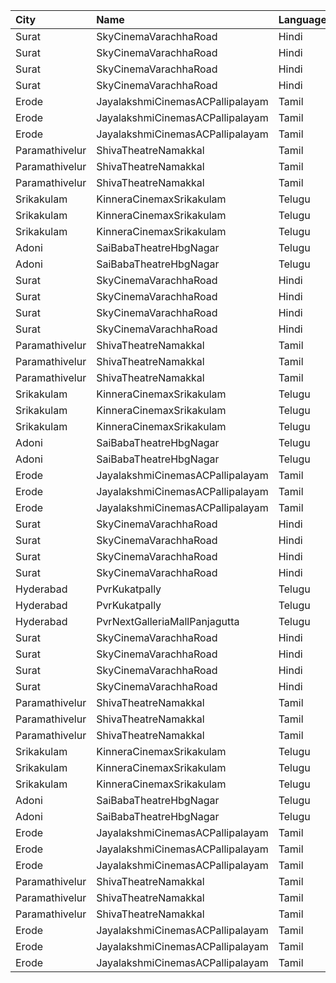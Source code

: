 | City           | Name                             | Language |  Time | Type                | Price | Capacity | Booked |
| :------------- | :------------------------------- | :------- | ----: | :------------------ | ----: | -------: | -----: |
| Surat          | SkyCinemaVarachhaRoad            | Hindi    | 09:30 | Recliner            |  100₹ |       12 |      0 |
| Surat          | SkyCinemaVarachhaRoad            | Hindi    | 09:30 | RoyalSofa           |   80₹ |       26 |      0 |
| Surat          | SkyCinemaVarachhaRoad            | Hindi    | 09:30 | Executive           |   60₹ |       38 |      0 |
| Surat          | SkyCinemaVarachhaRoad            | Hindi    | 09:30 | Upper               |   50₹ |       65 |      0 |
| Erode          | JayalakshmiCinemasACPallipalayam | Tamil    | 10:45 | PlatinumCoupleClass |  100₹ |       84 |     84 |
| Erode          | JayalakshmiCinemasACPallipalayam | Tamil    | 10:45 | GoldClass           |   80₹ |      166 |    107 |
| Erode          | JayalakshmiCinemasACPallipalayam | Tamil    | 10:45 | SilverClass         |   80₹ |      151 |     76 |
| Paramathivelur | ShivaTheatreNamakkal             | Tamil    | 11:00 | King                |  150₹ |       98 |     98 |
| Paramathivelur | ShivaTheatreNamakkal             | Tamil    | 11:00 | Queen               |  150₹ |       56 |     56 |
| Paramathivelur | ShivaTheatreNamakkal             | Tamil    | 11:00 | Jack                |  100₹ |      404 |    226 |
| Srikakulam     | KinneraCinemaxSrikakulam         | Telugu   | 11:00 | FirstClass          |  112₹ |      321 |    253 |
| Srikakulam     | KinneraCinemaxSrikakulam         | Telugu   | 11:00 | SecondClass         |   67₹ |       96 |     48 |
| Srikakulam     | KinneraCinemaxSrikakulam         | Telugu   | 11:00 | ThirdClass          |   44₹ |       69 |     35 |
| Adoni          | SaiBabaTheatreHbgNagar           | Telugu   | 11:30 | FirstClass          |   70₹ |      169 |    104 |
| Adoni          | SaiBabaTheatreHbgNagar           | Telugu   | 11:30 | SecondClass         |   50₹ |      149 |     74 |
| Surat          | SkyCinemaVarachhaRoad            | Hindi    | 12:30 | Recliner            |  100₹ |       12 |      0 |
| Surat          | SkyCinemaVarachhaRoad            | Hindi    | 12:30 | RoyalSofa           |   80₹ |       26 |      0 |
| Surat          | SkyCinemaVarachhaRoad            | Hindi    | 12:30 | Executive           |   60₹ |       38 |      0 |
| Surat          | SkyCinemaVarachhaRoad            | Hindi    | 12:30 | Upper               |   50₹ |       65 |      0 |
| Paramathivelur | ShivaTheatreNamakkal             | Tamil    | 14:30 | King                |  150₹ |       98 |     98 |
| Paramathivelur | ShivaTheatreNamakkal             | Tamil    | 14:30 | Queen               |  150₹ |       56 |     56 |
| Paramathivelur | ShivaTheatreNamakkal             | Tamil    | 14:30 | Jack                |  100₹ |      404 |    226 |
| Srikakulam     | KinneraCinemaxSrikakulam         | Telugu   | 14:30 | FirstClass          |  112₹ |      321 |    253 |
| Srikakulam     | KinneraCinemaxSrikakulam         | Telugu   | 14:30 | SecondClass         |   67₹ |       96 |     48 |
| Srikakulam     | KinneraCinemaxSrikakulam         | Telugu   | 14:30 | ThirdClass          |   44₹ |       69 |     35 |
| Adoni          | SaiBabaTheatreHbgNagar           | Telugu   | 14:30 | FirstClass          |   70₹ |      169 |    104 |
| Adoni          | SaiBabaTheatreHbgNagar           | Telugu   | 14:30 | SecondClass         |   50₹ |      149 |     74 |
| Erode          | JayalakshmiCinemasACPallipalayam | Tamil    | 14:45 | PlatinumCoupleClass |  100₹ |       84 |     84 |
| Erode          | JayalakshmiCinemasACPallipalayam | Tamil    | 14:45 | GoldClass           |   80₹ |      166 |    107 |
| Erode          | JayalakshmiCinemasACPallipalayam | Tamil    | 14:45 | SilverClass         |   80₹ |      151 |     76 |
| Surat          | SkyCinemaVarachhaRoad            | Hindi    | 15:00 | Recliner            |  100₹ |       12 |      0 |
| Surat          | SkyCinemaVarachhaRoad            | Hindi    | 15:00 | RoyalSofa           |   80₹ |       26 |      0 |
| Surat          | SkyCinemaVarachhaRoad            | Hindi    | 15:00 | Executive           |   60₹ |       38 |      0 |
| Surat          | SkyCinemaVarachhaRoad            | Hindi    | 15:00 | Upper               |   50₹ |       65 |      0 |
| Hyderabad      | PvrKukatpally                    | Telugu   | 15:05 | Classic             |  150₹ |      232 |      1 |
| Hyderabad      | PvrKukatpally                    | Telugu   | 15:05 | Recliner            |  250₹ |       12 |      1 |
| Hyderabad      | PvrNextGalleriaMallPanjagutta    | Telugu   | 17:05 | Classic             |  150₹ |      145 |     16 |
| Surat          | SkyCinemaVarachhaRoad            | Hindi    | 17:30 | Recliner            |  100₹ |       12 |      0 |
| Surat          | SkyCinemaVarachhaRoad            | Hindi    | 17:30 | RoyalSofa           |   80₹ |       26 |      0 |
| Surat          | SkyCinemaVarachhaRoad            | Hindi    | 17:30 | Executive           |   60₹ |       38 |      0 |
| Surat          | SkyCinemaVarachhaRoad            | Hindi    | 17:30 | Upper               |   50₹ |       65 |      0 |
| Paramathivelur | ShivaTheatreNamakkal             | Tamil    | 18:15 | King                |  150₹ |       98 |     98 |
| Paramathivelur | ShivaTheatreNamakkal             | Tamil    | 18:15 | Queen               |  150₹ |       56 |     56 |
| Paramathivelur | ShivaTheatreNamakkal             | Tamil    | 18:15 | Jack                |  100₹ |      404 |    226 |
| Srikakulam     | KinneraCinemaxSrikakulam         | Telugu   | 18:30 | FirstClass          |  112₹ |      321 |    253 |
| Srikakulam     | KinneraCinemaxSrikakulam         | Telugu   | 18:30 | SecondClass         |   67₹ |       96 |     48 |
| Srikakulam     | KinneraCinemaxSrikakulam         | Telugu   | 18:30 | ThirdClass          |   44₹ |       69 |     35 |
| Adoni          | SaiBabaTheatreHbgNagar           | Telugu   | 18:30 | FirstClass          |   70₹ |      169 |    104 |
| Adoni          | SaiBabaTheatreHbgNagar           | Telugu   | 18:30 | SecondClass         |   50₹ |      149 |     74 |
| Erode          | JayalakshmiCinemasACPallipalayam | Tamil    | 18:45 | PlatinumCoupleClass |  100₹ |       84 |     84 |
| Erode          | JayalakshmiCinemasACPallipalayam | Tamil    | 18:45 | GoldClass           |   80₹ |      166 |    107 |
| Erode          | JayalakshmiCinemasACPallipalayam | Tamil    | 18:45 | SilverClass         |   80₹ |      151 |     76 |
| Paramathivelur | ShivaTheatreNamakkal             | Tamil    | 21:30 | King                |  150₹ |       98 |     98 |
| Paramathivelur | ShivaTheatreNamakkal             | Tamil    | 21:30 | Queen               |  150₹ |       56 |     56 |
| Paramathivelur | ShivaTheatreNamakkal             | Tamil    | 21:30 | Jack                |  100₹ |      404 |     48 |
| Erode          | JayalakshmiCinemasACPallipalayam | Tamil    | 22:45 | PlatinumCoupleClass |  100₹ |       84 |     84 |
| Erode          | JayalakshmiCinemasACPallipalayam | Tamil    | 22:45 | GoldClass           |   80₹ |      166 |    107 |
| Erode          | JayalakshmiCinemasACPallipalayam | Tamil    | 22:45 | SilverClass         |   80₹ |      151 |     76 |